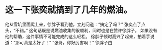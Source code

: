 # 这一下张奕就搞到了几年的燃油。
他从雪坑里面爬上来，徐胖子看到他，立刻问道：“搞定了吗？”
张奕点了点头，“不错。”
这句话既是说燃油收集的很顺利，同时也是在赞许徐胖子。
如果没有他的帮助，这件事情不可能完成的这么轻松。
徐胖子顿时高兴了起来，拍着手说道：“那可真是太好了！”
“张哥，你好厉害啊！”
徐胖子由


